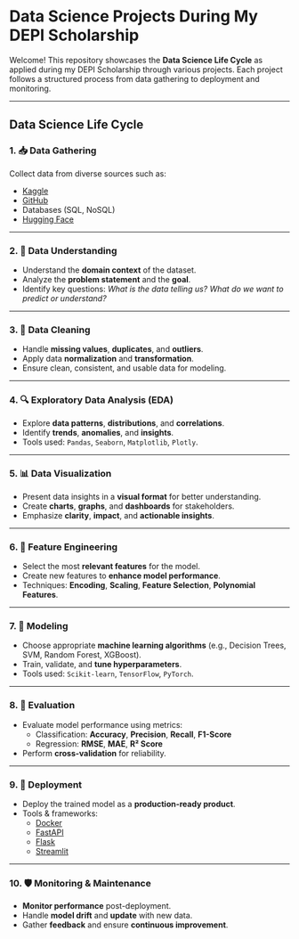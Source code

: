 #  Data Science Projects During My DEPI Scholarship

Welcome! This repository showcases the **Data Science Life Cycle** as applied during my DEPI Scholarship through various projects. Each project follows a structured process from data gathering to deployment and monitoring.

---

##  Data Science Life Cycle

### 1. 📥 Data Gathering
Collect data from diverse sources such as:
- [Kaggle](https://www.kaggle.com/)
- [GitHub](https://github.com/)
- Databases (SQL, NoSQL)
- [Hugging Face](https://huggingface.co/)

---

### 2. 🧠 Data Understanding
- Understand the **domain context** of the dataset.
- Analyze the **problem statement** and the **goal**.
- Identify key questions: *What is the data telling us? What do we want to predict or understand?*

---

### 3. 🧹 Data Cleaning
- Handle **missing values**, **duplicates**, and **outliers**.
- Apply data **normalization** and **transformation**.
- Ensure clean, consistent, and usable data for modeling.

---

### 4. 🔍 Exploratory Data Analysis (EDA)
- Explore **data patterns**, **distributions**, and **correlations**.
- Identify **trends**, **anomalies**, and **insights**.
- Tools used: `Pandas`, `Seaborn`, `Matplotlib`, `Plotly`.

---

### 5. 📊 Data Visualization
- Present data insights in a **visual format** for better understanding.
- Create **charts**, **graphs**, and **dashboards** for stakeholders.
- Emphasize **clarity**, **impact**, and **actionable insights**.

---

### 6. 🔧 Feature Engineering
- Select the most **relevant features** for the model.
- Create new features to **enhance model performance**.
- Techniques: **Encoding**, **Scaling**, **Feature Selection**, **Polynomial Features**.

---

### 7. 🤖 Modeling
- Choose appropriate **machine learning algorithms** (e.g., Decision Trees, SVM, Random Forest, XGBoost).
- Train, validate, and **tune hyperparameters**.
- Tools used: `Scikit-learn`, `TensorFlow`, `PyTorch`.

---

### 8. 🧪 Evaluation
- Evaluate model performance using metrics:
  - Classification: **Accuracy**, **Precision**, **Recall**, **F1-Score**
  - Regression: **RMSE**, **MAE**, **R² Score**
- Perform **cross-validation** for reliability.

---

### 9. 🚀 Deployment
- Deploy the trained model as a **production-ready product**.
- Tools & frameworks:
  - [Docker](https://www.docker.com/)
  - [FastAPI](https://fastapi.tiangolo.com/)
  - [Flask](https://flask.palletsprojects.com/)
  - [Streamlit](https://streamlit.io/)

---

### 10. 🛡️ Monitoring & Maintenance
- **Monitor performance** post-deployment.
- Handle **model drift** and **update** with new data.
- Gather **feedback** and ensure **continuous improvement**.


